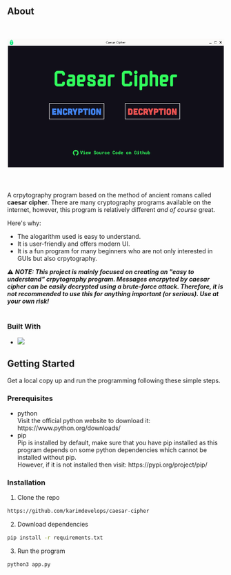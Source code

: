 ## About
<br><br>
![Caesar Cipher preview](img/preview.png)
<br><br><br><br>
A crpytography program based on the method of ancient romans called <strong>caesar cipher</strong>.
There are many cryptography programs available on the internet, however, this program is relatively different <i>and of course</i> great.

Here's why:
<ul>
<li>The alogarithm used is easy to understand.</li>
<li>It is user-friendly and offers modern UI.</li>
<li>It is a fun program for many beginners who are not only interested in GUIs but also crpytography.</li>
</ul>

:warning: <i><strong>NOTE: This project is mainly focused on creating an "easy to understand" crpytography program. Messages encrpyted by caesar cipher can be easily decrypted using a brute-force attack. Therefore, it is not recommended to use this for anything important (or serious). Use at your own risk!</i></strong>
<br><br>
### Built With

<ul>
<li>
<a href="https://pypi.org/project/PyQt6/"><img src="https://img.shields.io/badge/PyQT-0041CD52?logo=Qt&logoColor=white&style=for-the-badge" height=35px></a>
</li>
</ul>

## Getting Started
Get a local copy up and run the programming following these simple steps.

### Prerequisites
<ul>
    <li>
    python<br>
    Visit the official python website to download it:<br> https://www.python.org/downloads/
    </li>
    <li>pip<br>Pip is installed by default, make sure that you have pip installed as this program depends on some python dependencies which cannot be installed without pip.<br>However, if it is not installed then visit: https://pypi.org/project/pip/</li>
</ul>

### Installation

1. Clone the repo
```sh
https://github.com/karimdevelops/caesar-cipher
```
2. Download dependencies
```sh
pip install -r requirements.txt
```
3. Run the program
```sh
python3 app.py
```